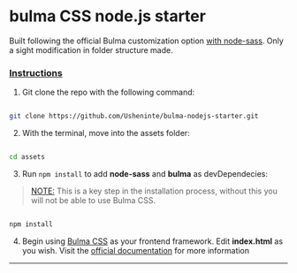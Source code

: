 # bulma CSS node.js starter

Built following the official Bulma customization option [with node-sass](https://bulma.io/documentation/customize/with-node-sass/). Only a sight modification in folder structure made.  

### [Instructions]()

1. Git clone the repo with the following command: 

```bash

git clone https://github.com/Usheninte/bulma-nodejs-starter.git

```

2. With the terminal, move into the assets folder:

```bash

cd assets

```

3. Run `npm install` to add **node-sass** and **bulma** as devDependecies:

> [NOTE:]() This is a key step in the installation process, without this you will not be able to use Bulma CSS.

```bash

npm install

```

4. Begin using [Bulma CSS](https://bulma.io/) as your frontend framework. Edit **index.html** as you wish. Visit the [official documentation](https://bulma.io/documentation/) for more information

- - -
